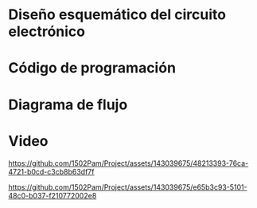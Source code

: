 <h1> Diseño esquemático del circuito electrónico </h1> 

<h1> Código de programación </h1> 

<h1> Diagrama de flujo </h1> 


<h1> Video </h1> 

https://github.com/1502Pam/Project/assets/143039675/48213393-76ca-4721-b0cd-c3cb8b63df7f

https://github.com/1502Pam/Project/assets/143039675/e65b3c93-5101-48c0-b037-f210772002e8

